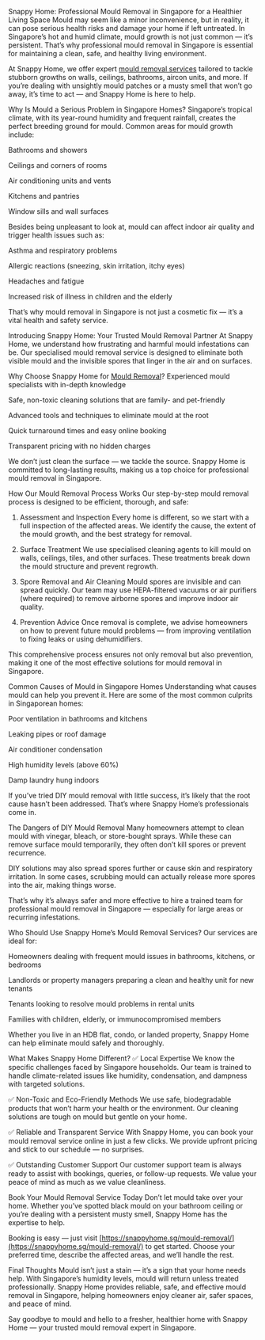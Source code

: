 Snappy Home: Professional Mould Removal in Singapore for a Healthier Living Space
Mould may seem like a minor inconvenience, but in reality, it can pose serious health risks and damage your home if left untreated. In Singapore’s hot and humid climate, mould growth is not just common — it’s persistent. That’s why professional mould removal in Singapore is essential for maintaining a clean, safe, and healthy living environment.

At Snappy Home, we offer expert [mould removal services](https://snappyhome.sg/mould-removal/) tailored to tackle stubborn growths on walls, ceilings, bathrooms, aircon units, and more. If you’re dealing with unsightly mould patches or a musty smell that won’t go away, it’s time to act — and Snappy Home is here to help.

Why Is Mould a Serious Problem in Singapore Homes?
Singapore’s tropical climate, with its year-round humidity and frequent rainfall, creates the perfect breeding ground for mould. Common areas for mould growth include:

Bathrooms and showers

Ceilings and corners of rooms

Air conditioning units and vents

Kitchens and pantries

Window sills and wall surfaces

Besides being unpleasant to look at, mould can affect indoor air quality and trigger health issues such as:

Asthma and respiratory problems

Allergic reactions (sneezing, skin irritation, itchy eyes)

Headaches and fatigue

Increased risk of illness in children and the elderly

That’s why mould removal in Singapore is not just a cosmetic fix — it’s a vital health and safety service.

Introducing Snappy Home: Your Trusted Mould Removal Partner
At Snappy Home, we understand how frustrating and harmful mould infestations can be. Our specialised mould removal service is designed to eliminate both visible mould and the invisible spores that linger in the air and on surfaces.

Why Choose Snappy Home for [Mould Removal](https://snappyhome.sg)?
Experienced mould specialists with in-depth knowledge

Safe, non-toxic cleaning solutions that are family- and pet-friendly

Advanced tools and techniques to eliminate mould at the root

Quick turnaround times and easy online booking

Transparent pricing with no hidden charges

We don’t just clean the surface — we tackle the source. Snappy Home is committed to long-lasting results, making us a top choice for professional mould removal in Singapore.

How Our Mould Removal Process Works
Our step-by-step mould removal process is designed to be efficient, thorough, and safe:

1. Assessment and Inspection
Every home is different, so we start with a full inspection of the affected areas. We identify the cause, the extent of the mould growth, and the best strategy for removal.

2. Surface Treatment
We use specialised cleaning agents to kill mould on walls, ceilings, tiles, and other surfaces. These treatments break down the mould structure and prevent regrowth.

3. Spore Removal and Air Cleaning
Mould spores are invisible and can spread quickly. Our team may use HEPA-filtered vacuums or air purifiers (where required) to remove airborne spores and improve indoor air quality.

4. Prevention Advice
Once removal is complete, we advise homeowners on how to prevent future mould problems — from improving ventilation to fixing leaks or using dehumidifiers.

This comprehensive process ensures not only removal but also prevention, making it one of the most effective solutions for mould removal in Singapore.

Common Causes of Mould in Singapore Homes
Understanding what causes mould can help you prevent it. Here are some of the most common culprits in Singaporean homes:

Poor ventilation in bathrooms and kitchens

Leaking pipes or roof damage

Air conditioner condensation

High humidity levels (above 60%)

Damp laundry hung indoors

If you’ve tried DIY mould removal with little success, it’s likely that the root cause hasn’t been addressed. That’s where Snappy Home’s professionals come in.

The Dangers of DIY Mould Removal
Many homeowners attempt to clean mould with vinegar, bleach, or store-bought sprays. While these can remove surface mould temporarily, they often don’t kill spores or prevent recurrence.

DIY solutions may also spread spores further or cause skin and respiratory irritation. In some cases, scrubbing mould can actually release more spores into the air, making things worse.

That’s why it’s always safer and more effective to hire a trained team for professional mould removal in Singapore — especially for large areas or recurring infestations.

Who Should Use Snappy Home’s Mould Removal Services?
Our services are ideal for:

Homeowners dealing with frequent mould issues in bathrooms, kitchens, or bedrooms

Landlords or property managers preparing a clean and healthy unit for new tenants

Tenants looking to resolve mould problems in rental units

Families with children, elderly, or immunocompromised members

Whether you live in an HDB flat, condo, or landed property, Snappy Home can help eliminate mould safely and thoroughly.

What Makes Snappy Home Different?
✅ Local Expertise
We know the specific challenges faced by Singapore households. Our team is trained to handle climate-related issues like humidity, condensation, and dampness with targeted solutions.

✅ Non-Toxic and Eco-Friendly Methods
We use safe, biodegradable products that won’t harm your health or the environment. Our cleaning solutions are tough on mould but gentle on your home.

✅ Reliable and Transparent Service
With Snappy Home, you can book your mould removal service online in just a few clicks. We provide upfront pricing and stick to our schedule — no surprises.

✅ Outstanding Customer Support
Our customer support team is always ready to assist with bookings, queries, or follow-up requests. We value your peace of mind as much as we value cleanliness.

Book Your Mould Removal Service Today
Don’t let mould take over your home. Whether you’ve spotted black mould on your bathroom ceiling or you’re dealing with a persistent musty smell, Snappy Home has the expertise to help.

Booking is easy — just visit [https://snappyhome.sg/mould-removal/](https://snappyhome.sg/mould-removal/) to get started. Choose your preferred time, describe the affected areas, and we’ll handle the rest.

Final Thoughts
Mould isn’t just a stain — it’s a sign that your home needs help. With Singapore’s humidity levels, mould will return unless treated professionally. Snappy Home provides reliable, safe, and effective mould removal in Singapore, helping homeowners enjoy cleaner air, safer spaces, and peace of mind.

Say goodbye to mould and hello to a fresher, healthier home with Snappy Home — your trusted mould removal expert in Singapore.

